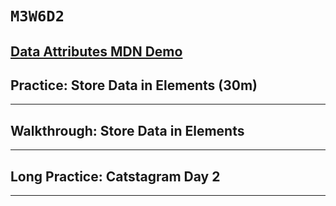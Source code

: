 # `M3W6D2`

## [Data Attributes MDN Demo](https://www.youtube.com/watch?v=On_WyUB1gOk)

## Practice: Store Data in Elements (30m)

---

## Walkthrough: Store Data in Elements

---

## Long Practice: Catstagram Day 2

---

